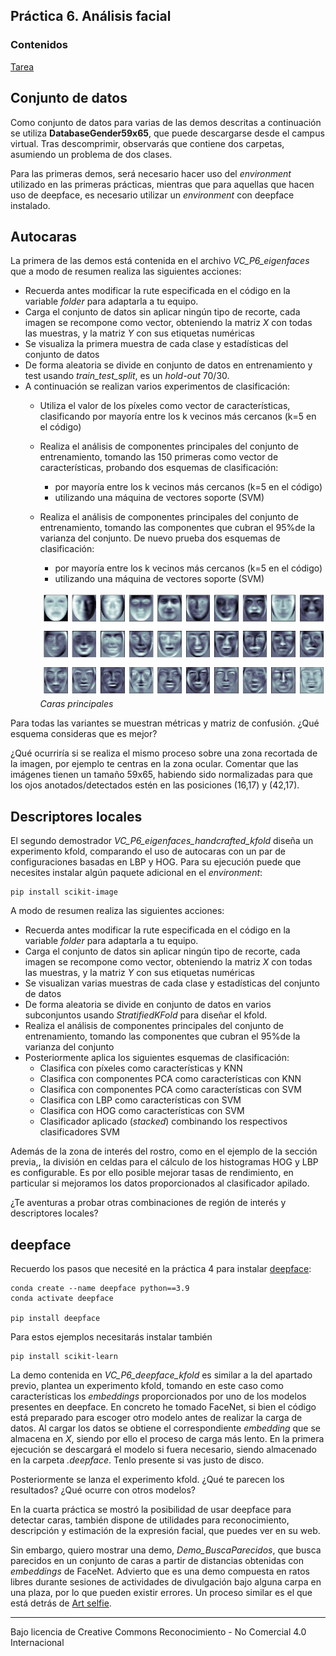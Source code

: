 ## Práctica 6. Análisis facial

### Contenidos

[Tarea](#71-tarea)


## Conjunto de datos

Como conjunto de datos para varias de las demos descritas a continuación se utiliza **DatabaseGender59x65**,  que puede descargarse desde el campus virtual. Tras descomprimir, observarás que contiene dos
carpetas, asumiendo un problema de dos clases.

Para las primeras demos, será necesario hacer uso del *environment* utilizado en las primeras prácticas, mientras que para aquellas que hacen uso de deepface, es necesario utilizar un *environment* con deepface instalado.


## Autocaras

La primera de las demos está contenida en el archivo *VC_P6_eigenfaces* que a modo de resumen realiza las siguientes acciones:

- Recuerda antes modificar la rute especificada en el código en la variable *folder* para adaptarla a tu equipo.
- Carga el conjunto de datos sin aplicar ningún tipo de recorte, cada imagen se recompone como vector, obteniendo la matriz *X* con todas las muestras, y la matriz *Y* con sus etiquetas numéricas
- Se visualiza la primera muestra de cada clase y estadísticas del conjunto de datos
- De forma aleatoria se divide en conjunto de datos en entrenamiento y test usando *train_test_split*, es un *hold-out* 70/30.
- A continuación se realizan varios experimentos de clasificación:
  - Utiliza el valor de los píxeles como vector de características, clasificando por mayoría entre los k vecinos más cercanos (k=5 en el código)
  - Realiza el análisis de componentes principales del conjunto de entrenamiento, tomando las 150 primeras como vector de características, probando dos esquemas de clasificación:
    - por mayoría entre los k vecinos más cercanos (k=5 en el código)
    - utilizando una máquina de vectores soporte (SVM)
  - Realiza el análisis de componentes principales del conjunto de entrenamiento, tomando las componentes que cubran el 95%de la varianza del conjunto. De nuevo prueba dos esquemas de clasificación:
    - por mayoría entre los k vecinos más cercanos (k=5 en el código)
    - utilizando una máquina de vectores soporte (SVM)


    ![PCA](images/pca.png)  
    *Caras principales*

Para todas las variantes se muestran métricas y matriz de confusión. ¿Qué esquema consideras que es mejor?

¿Qué ocurriría si se realiza el mismo proceso sobre una zona recortada de la imagen, por ejemplo te centras en la zona ocular. Comentar que las imágenes tienen un tamaño 59x65, habiendo sido normalizadas para que los ojos anotados/detectados estén en las posiciones (16,17) y (42,17).


## Descriptores locales

El segundo demostrador *VC_P6_eigenfaces_handcrafted_kfold* diseña un experimento kfold, comparando el uso de autocaras con un par de configuraciones basadas en LBP y HOG. Para su ejecución puede que necesites instalar algún paquete adicional en el *environment*:

```
pip install scikit-image
```

A modo de resumen realiza las siguientes acciones:

- Recuerda antes modificar la rute especificada en el código en la variable *folder* para adaptarla a tu equipo.
- Carga el conjunto de datos sin aplicar ningún tipo de recorte, cada imagen se recompone como vector, obteniendo la matriz *X* con todas las muestras, y la matriz *Y* con sus etiquetas numéricas
- Se visualizan varias muestras de cada clase y estadísticas del conjunto de datos
- De forma aleatoria se divide en conjunto de datos en varios subconjuntos usando *StratifiedKFold* para diseñar el kfold.
- Realiza el análisis de componentes principales del conjunto de entrenamiento, tomando las componentes que cubran el 95%de la varianza del conjunto
- Posteriormente aplica los siguientes esquemas de clasificación:
  - Clasifica con píxeles como características y KNN
  - Clasifica con componentes PCA como características con KNN
  - Clasifica con componentes PCA como características con SVM
  - Clasifica con LBP como características con SVM
  - Clasifica con HOG como características con SVM
  - Clasificador aplicado (*stacked*) combinando los respectivos clasificadores SVM

Además de la zona de interés del rostro, como en el ejemplo de la sección previa,, la división en celdas para el cálculo de los histogramas HOG y LBP es configurable. Es por ello posible mejorar tasas de rendimiento, en particular si mejoramos los datos proporcionados al clasificador apilado.

¿Te aventuras a probar otras combinaciones de región de interés y descriptores locales?


## deepface

Recuerdo los pasos que necesité en la práctica 4 para instalar [deepface](https://github.com/serengil/deepface):

```
conda create --name deepface python==3.9
conda activate deepface

pip install deepface
```

Para estos ejemplos necesitarás instalar también

```
pip install scikit-learn
```

La demo contenida en *VC_P6_deepface_kfold* es similar a la del apartado previo, plantea un experimento kfold, tomando en este caso como características los *embeddings* proporcionados por uno de los modelos presentes en deepface. En concreto he tomado FaceNet, si bien el código está preparado para escoger otro modelo antes de realizar la carga de datos. Al cargar los datos se obtiene el correspondiente *embedding* que se almacena en *X*, siendo por ello el proceso de carga más lento. En la primera ejecución se descargará el modelo si fuera necesario, siendo almacenado en la carpeta *.deepface*. Tenlo presente si vas justo de disco.

Posteriormente se lanza el experimento kfold. ¿Qué te parecen los resultados?
¿Qué ocurre con otros modelos?



En la cuarta práctica se mostró la posibilidad de usar deepface para detectar caras, también dispone de utilidades para reconocimiento, descripción y estimación de la expresión facial, que puedes ver en su web.

Sin embargo, quiero mostrar una demo, *Demo_BuscaParecidos*,  que busca parecidos en un conjunto de caras a partir de distancias obtenidas con *embeddings* de FaceNet. Advierto que es una demo compuesta en ratos libres durante sesiones de actividades de divulgación bajo alguna carpa en una plaza, por lo que pueden existir errores.
Un proceso similar es el que está detrás de [Art selfie](https://artsandculture.google.com/camera/selfie).





***
Bajo licencia de Creative Commons Reconocimiento - No Comercial 4.0 Internacional
